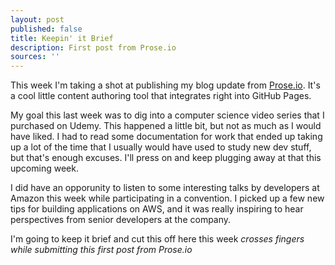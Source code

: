 ```yaml
---
layout: post
published: false
title: Keepin' it Brief
description: First post from Prose.io
sources: ''
---
```

This week I'm taking a shot at publishing my blog update from [Prose.io](http://prose.io/#about). It's a cool little content authoring tool that integrates right into GitHub Pages. 

My goal this last week was to dig into a computer science video series that I purchased on Udemy. This happened a little bit, but not as much as I would have liked. I had to read some documentation for work that ended up taking up a lot of the time that I usually would have used to study new dev stuff, but that's enough excuses. I'll press on and keep plugging away at that this upcoming week. 

I did have an opporunity to listen to some interesting talks by developers at Amazon this week while participating in a convention. I picked up a few new tips for building applications on AWS, and it was really inspiring to hear perspectives from senior developers at the company.

I'm going to keep it brief and cut this off here this week *crosses fingers while submitting this first post from Prose.io*